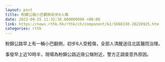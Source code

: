 ```yaml
---
layout: post
title: 粉錦公路小巴翻側初步6人傷
date: 2022-09-25 11:32:38.000000000 +08:00
link: https://news.rthk.hk/rthk/ch/component/k2/1668330-20220925.htm
categories: rthk
---
```


粉錦公路早上有一輛小巴翻側，初步6人受輕傷，全部人清醒送往北區醫院治理。

事發早上近10時半，現場為粉錦公路近唐公嶺附近，警方正調查意外原因。 
